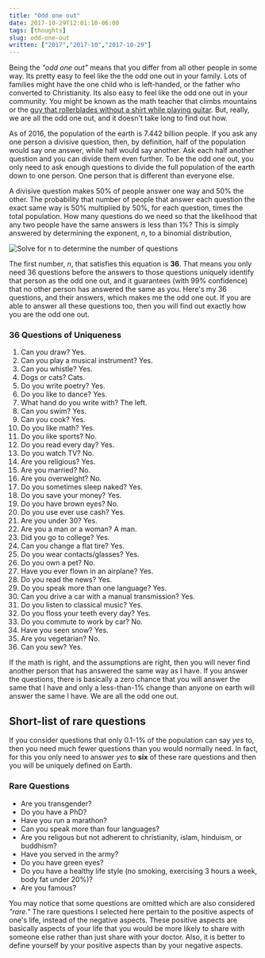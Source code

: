 ```yaml
---
title: "Odd one out"
date: 2017-10-29T12:01:10-06:00
tags: [thoughts]
slug: odd-one-out
written: ["2017","2017-10","2017-10-29"]
---
```



Being the *"odd one out"* means that you differ from all other people in some way. Its pretty easy to feel like the the odd one out in your family. Lots of families might have the one child who is left-handed, or the father who converted to Christianity. Its also easy to feel like the odd one out in your community. You might be known as the math teacher that climbs mountains or the [guy that rollerblades without a shirt while playing guitar](https://imgur.com/3DZspIs). But, really, we are all the odd one out, and it doesn't take long to find out how.

As of 2016, the population of the earth is 7.442 billion people. If you ask any one person a divisive question, then, by definition, half of the population would say one answer, while half would say another. Ask each half another question and you can divide them even further. To be the odd one out, you only need to ask enough questions to divide the full population of the earth down to one person. One person that is different than everyone else.

A divisive question makes 50% of people answer one way and 50% the other. The probability that number of people that answer each question the exact same way is 50% multiplied by 50%, for each question, times the total population. How many questions do we need so that the likelihood that any two people have the same answers is less than 1%? This is simply answered by determining the exponent, *n*, to a binomial distribution,

![Solve for n to determine the number of questions](/img/eq1.png)

The first number, *n*, that satisfies this equation is **36**. That means you only need 36 questions before the answers to those questions uniquely identify that person as the odd one out, and it guarantees (with 99% confidence) that no other person has answered the same as you. Here's my 36 questions, and their answers, which makes me the odd one out. If you are able to answer all these questions too, then you will find out exactly how you are the odd one out.

### 36 Questions of Uniqueness

1. Can you draw? Yes.
2. Can you play a musical instrument? Yes.
3. Can you whistle? Yes.
4. Dogs or cats? Cats.
5. Do you write poetry? Yes.
6. Do you like to dance? Yes.
7. What hand do you write with? The left.
8. Can you swim? Yes.
9. Can you cook? Yes.
10. Do you like math? Yes.
11. Do you like sports? No.
12. Do you read every day? Yes.
13. Do you watch TV? No.
14. Are you religious? Yes.
15. Are you married? No.
16. Are you overweight? No.
17. Do you sometimes sleep naked? Yes.
18. Do you save your money? Yes.
19. Do you have brown eyes? No.
20. Do you use ever use cash? Yes.
21. Are you under 30? Yes.
22. Are you a man or a woman? A man.
23. Did you go to college? Yes.
24. Can you change a flat tire? Yes.
25. Do you wear contacts/glasses? Yes.
26. Do you own a pet? No.
27. Have you ever flown in an airplane? Yes.
28. Do you read the news? Yes.
29. Do you speak more than one language? Yes.
30. Can you drive a car with a manual transmission? Yes.
31. Do you listen to classical music? Yes.
32. Do you floss your teeth every day? Yes.
33. Do you commute to work by car? No.
34. Have you seen snow? Yes.
35. Are you vegetarian? No.
36. Can you sew? Yes.

If the math is right, and the assumptions are right, then you will never
find another person that has answered the same way as I have. If you
answer the questions, there is basically a zero chance that you will
answer the same that I have and only a less-than-1% change than anyone on
earth will answer the same I have. We are all the odd one out.


## Short-list of rare questions

If you consider questions that only 0.1-1% of the population can say *yes* to, then you need much fewer questions than you would normally need. In fact, for this you only need to answer *yes* to **six** of these rare questions and then you will be uniquely defined on Earth.

### Rare Questions
- Are you transgender?
- Do you have a PhD?
- Have you run a marathon?
- Can you speak more than four languages?
- Are you religous but not adherent to christianity, islam, hinduism, or buddhism?
- Have you served in the army?
- Do you have green eyes? 
- Do you have a healthy life style (no smoking, exercising 3 hours a week,
  body fat under 20%)?
- Are you famous?

You may notice that some questions are omitted which are also considered *"rare."* The rare questions I selected here pertain to the positive aspects of one's life, instead of the negative aspects. These positive aspects are basically aspects of your life that you would be more likely to share with someone else rather than just share with your doctor. Also, it is better to define yourself by your positive aspects than by your negative aspects.